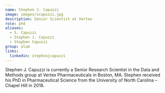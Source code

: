 ```yaml
---
name: Stephen J. Capuzzi
image: images/scapuzzi.jpg
description: Senior Scientist at Vertex
role: phd
aliases:
  - S. Capuzzi
  - Stephen J. Capuzzi
  - Stephen Capuzzi
group: alum
links:
  linkedin: stephenjcapuzzi
---
```


Stephen J. Capuzzi is currently a Senior Research Scientist in the Data and Methods group at Vertex Pharmaceuticals in 
Boston, MA. Stephen received his PhD in Pharmaceutical Science from the University of 
North Carolina – Chapel Hill in 2018. 